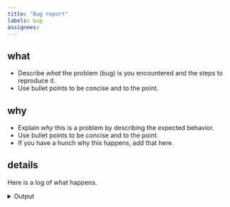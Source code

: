 ```yaml
---
title: "Bug report"
labels: bug
assignees: 
---
```


## what
* Describe *what* the problem (bug) is you encountered and the steps to reproduce it.
* Use bullet points to be concise and to the point.

## why
* Explain *why* this is a problem by describing the expected behavior.
* Use bullet points to be concise and to the point.
* If you have a hunch why this happens, add that here.

## details

Here is a log of what happens.

<details>
<summary>Output</summary>

```
# Paste screen capture in a code block
```

</details>
